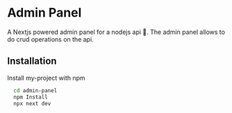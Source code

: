 # Admin Panel

A Nextjs powered admin panel for a nodejs api 🎉. The admin panel allows to do crud operations on the api.



## Installation

Install my-project with npm

```bash
  cd admin-panel
  npm Install
  npx next dev
